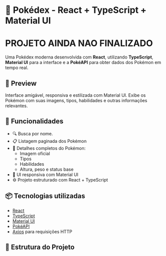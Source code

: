 # 🧿 Pokédex - React + TypeScript + Material UI

# PROJETO AINDA NAO FINALIZADO

Uma Pokédex moderna desenvolvida com **React**, utilizando **TypeScript**, **Material UI** para a interface e a **PokéAPI** para obter dados dos Pokémon em tempo real.

## 📸 Preview

Interface amigável, responsiva e estilizada com Material UI. Exibe os Pokémon com suas imagens, tipos, habilidades e outras informações relevantes.

## 🚀 Funcionalidades

- 🔍 Busca por nome.
- 📋 Listagem paginada dos Pokémon
- 📄 Detalhes completos do Pokémon:
  - Imagem oficial
  - Tipos
  - Habilidades
  - Altura, peso e status base
- 🎨 UI responsiva com Material UI
- ⚙️ Projeto estruturado com React + TypeScript

## 📦 Tecnologias utilizadas

- [React](https://reactjs.org/)
- [TypeScript](https://www.typescriptlang.org/)
- [Material UI](https://mui.com/)
- [PokéAPI](https://pokeapi.co/)
- [Axios](https://axios-http.com/) para requisições HTTP

## 📁 Estrutura do Projeto
